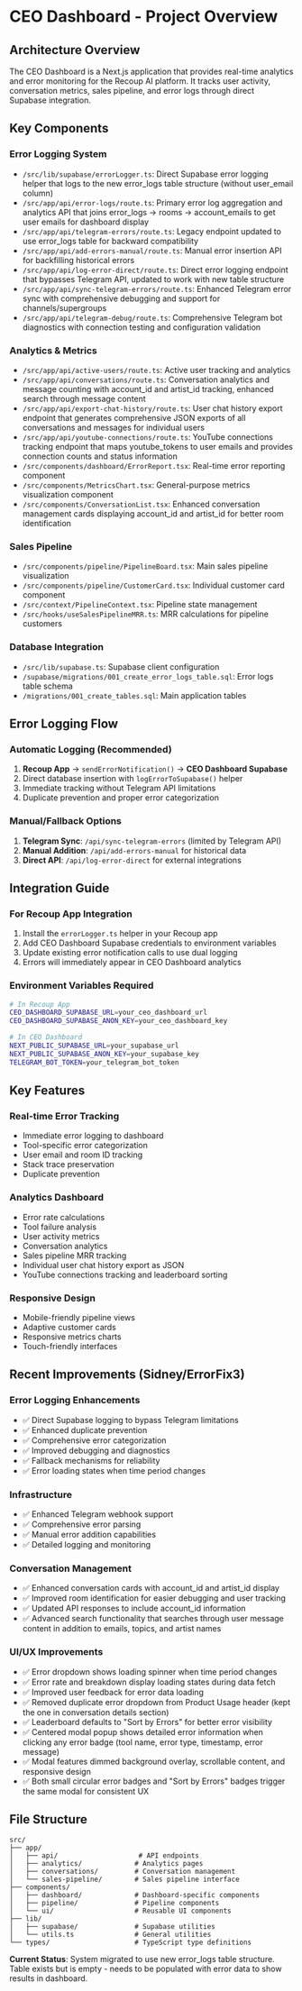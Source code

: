# CEO Dashboard - Project Overview

## Architecture Overview

The CEO Dashboard is a Next.js application that provides real-time analytics and error monitoring for the Recoup AI platform. It tracks user activity, conversation metrics, sales pipeline, and error logs through direct Supabase integration.

## Key Components

### Error Logging System
- `/src/lib/supabase/errorLogger.ts`: Direct Supabase error logging helper that logs to the new error_logs table structure (without user_email column)
- `/src/app/api/error-logs/route.ts`: Primary error log aggregation and analytics API that joins error_logs → rooms → account_emails to get user emails for dashboard display
- `/src/app/api/telegram-errors/route.ts`: Legacy endpoint updated to use error_logs table for backward compatibility
- `/src/app/api/add-errors-manual/route.ts`: Manual error insertion API for backfilling historical errors
- `/src/app/api/log-error-direct/route.ts`: Direct error logging endpoint that bypasses Telegram API, updated to work with new table structure
- `/src/app/api/sync-telegram-errors/route.ts`: Enhanced Telegram error sync with comprehensive debugging and support for channels/supergroups
- `/src/app/api/telegram-debug/route.ts`: Comprehensive Telegram bot diagnostics with connection testing and configuration validation

### Analytics & Metrics
- `/src/app/api/active-users/route.ts`: Active user tracking and analytics
- `/src/app/api/conversations/route.ts`: Conversation analytics and message counting with account_id and artist_id tracking, enhanced search through message content
- `/src/app/api/export-chat-history/route.ts`: User chat history export endpoint that generates comprehensive JSON exports of all conversations and messages for individual users
- `/src/app/api/youtube-connections/route.ts`: YouTube connections tracking endpoint that maps youtube_tokens to user emails and provides connection counts and status information
- `/src/components/dashboard/ErrorReport.tsx`: Real-time error reporting component
- `/src/components/MetricsChart.tsx`: General-purpose metrics visualization component
- `/src/components/ConversationList.tsx`: Enhanced conversation management cards displaying account_id and artist_id for better room identification

### Sales Pipeline
- `/src/components/pipeline/PipelineBoard.tsx`: Main sales pipeline visualization
- `/src/components/pipeline/CustomerCard.tsx`: Individual customer card component
- `/src/context/PipelineContext.tsx`: Pipeline state management
- `/src/hooks/useSalesPipelineMRR.ts`: MRR calculations for pipeline customers

### Database Integration
- `/src/lib/supabase.ts`: Supabase client configuration
- `/supabase/migrations/001_create_error_logs_table.sql`: Error logs table schema
- `/migrations/001_create_tables.sql`: Main application tables

## Error Logging Flow

### Automatic Logging (Recommended)
1. **Recoup App** → `sendErrorNotification()` → **CEO Dashboard Supabase**
2. Direct database insertion with `logErrorToSupabase()` helper
3. Immediate tracking without Telegram API limitations
4. Duplicate prevention and proper error categorization

### Manual/Fallback Options
1. **Telegram Sync**: `/api/sync-telegram-errors` (limited by Telegram API)
2. **Manual Addition**: `/api/add-errors-manual` for historical data
3. **Direct API**: `/api/log-error-direct` for external integrations

## Integration Guide

### For Recoup App Integration
1. Install the `errorLogger.ts` helper in your Recoup app
2. Add CEO Dashboard Supabase credentials to environment variables
3. Update existing error notification calls to use dual logging
4. Errors will immediately appear in CEO Dashboard analytics

### Environment Variables Required
```bash
# In Recoup App
CEO_DASHBOARD_SUPABASE_URL=your_ceo_dashboard_url
CEO_DASHBOARD_SUPABASE_ANON_KEY=your_ceo_dashboard_key

# In CEO Dashboard
NEXT_PUBLIC_SUPABASE_URL=your_supabase_url
NEXT_PUBLIC_SUPABASE_ANON_KEY=your_supabase_key
TELEGRAM_BOT_TOKEN=your_telegram_bot_token
```

## Key Features

### Real-time Error Tracking
- Immediate error logging to dashboard
- Tool-specific error categorization
- User email and room ID tracking
- Stack trace preservation
- Duplicate prevention

### Analytics Dashboard
- Error rate calculations
- Tool failure analysis
- User activity metrics
- Conversation analytics
- Sales pipeline MRR tracking
- Individual user chat history export as JSON
- YouTube connections tracking and leaderboard sorting

### Responsive Design
- Mobile-friendly pipeline views
- Adaptive customer cards
- Responsive metrics charts
- Touch-friendly interfaces

## Recent Improvements (Sidney/ErrorFix3)

### Error Logging Enhancements
- ✅ Direct Supabase logging to bypass Telegram limitations
- ✅ Enhanced duplicate prevention
- ✅ Comprehensive error categorization
- ✅ Improved debugging and diagnostics
- ✅ Fallback mechanisms for reliability
- ✅ Error loading states when time period changes

### Infrastructure
- ✅ Enhanced Telegram webhook support
- ✅ Comprehensive error parsing
- ✅ Manual error addition capabilities
- ✅ Detailed logging and monitoring

### Conversation Management
- ✅ Enhanced conversation cards with account_id and artist_id display
- ✅ Improved room identification for easier debugging and user tracking
- ✅ Updated API responses to include account_id information
- ✅ Advanced search functionality that searches through user message content in addition to emails, topics, and artist names

### UI/UX Improvements
- ✅ Error dropdown shows loading spinner when time period changes
- ✅ Error rate and breakdown display loading states during data fetch
- ✅ Improved user feedback for error data loading
- ✅ Removed duplicate error dropdown from Product Usage header (kept the one in conversation details section)
- ✅ Leaderboard defaults to "Sort by Errors" for better error visibility
- ✅ Centered modal popup shows detailed error information when clicking any error badge (tool name, error type, timestamp, error message)
- ✅ Modal features dimmed background overlay, scrollable content, and responsive design
- ✅ Both small circular error badges and "Sort by Errors" badges trigger the same modal for consistent UX

## File Structure

```
src/
├── app/
│   ├── api/                    # API endpoints
│   ├── analytics/             # Analytics pages
│   ├── conversations/         # Conversation management
│   └── sales-pipeline/        # Sales pipeline interface
├── components/
│   ├── dashboard/             # Dashboard-specific components
│   ├── pipeline/              # Pipeline components
│   └── ui/                    # Reusable UI components
├── lib/
│   ├── supabase/              # Supabase utilities
│   └── utils.ts               # General utilities
└── types/                     # TypeScript type definitions
```

**Current Status**: System migrated to use new error_logs table structure. Table exists but is empty - needs to be populated with error data to show results in dashboard.



